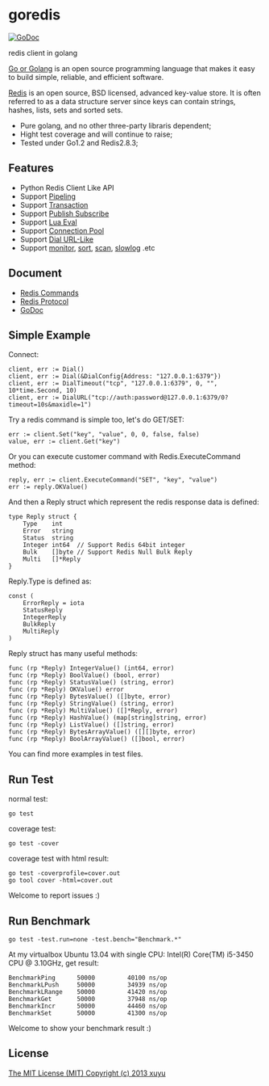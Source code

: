 goredis
=======

[![GoDoc](https://godoc.org/github.com/xuyu/goredis?status.png)](https://godoc.org/github.com/xuyu/goredis)

redis client in golang

[Go or Golang](http://golang.org) is an open source programming language that makes it easy to build simple, reliable, and efficient software.

[Redis](http://redis.io) is an open source, BSD licensed, advanced key-value store. It is often referred to as a data structure server since keys can contain strings, hashes, lists, sets and sorted sets.

- Pure golang, and no other three-party libraris dependent;
- Hight test coverage and will continue to raise;
- Tested under Go1.2 and Redis2.8.3;


Features
--------

* Python Redis Client Like API
* Support [Pipeling](http://godoc.org/github.com/xuyu/goredis#Pipelined)
* Support [Transaction](http://godoc.org/github.com/xuyu/goredis#Transaction)
* Support [Publish Subscribe](http://godoc.org/github.com/xuyu/goredis#PubSub)
* Support [Lua Eval](http://godoc.org/github.com/xuyu/goredis#Redis.Eval)
* Support [Connection Pool](http://godoc.org/github.com/xuyu/goredis#ConnPool)
* Support [Dial URL-Like](http://godoc.org/github.com/xuyu/goredis#DialURL)
* Support [monitor](http://godoc.org/github.com/xuyu/goredis#MonitorCommand), [sort](http://godoc.org/github.com/xuyu/goredis#SortCommand), [scan](http://godoc.org/github.com/xuyu/goredis#Redis.Scan), [slowlog](http://godoc.org/github.com/xuyu/goredis#SlowLog) .etc


Document
--------

- [Redis Commands](http://redis.io/commands)
- [Redis Protocol](http://redis.io/topics/protocol)
- [GoDoc](http://godoc.org/github.com/xuyu/goredis)


Simple Example
--------------

Connect:

	client, err := Dial()
	client, err := Dial(&DialConfig{Address: "127.0.0.1:6379"})
	client, err := DialTimeout("tcp", "127.0.0.1:6379", 0, "", 10*time.Second, 10)
	client, err := DialURL("tcp://auth:password@127.0.0.1:6379/0?timeout=10s&maxidle=1")

Try a redis command is simple too, let's do GET/SET:

	err := client.Set("key", "value", 0, 0, false, false)
	value, err := client.Get("key")

Or you can execute customer command with Redis.ExecuteCommand method:

	reply, err := client.ExecuteCommand("SET", "key", "value")
	err := reply.OKValue()

And then a Reply struct which represent the redis response data is defined:
	
	type Reply struct {
		Type    int
		Error   string
		Status  string
		Integer int64  // Support Redis 64bit integer
		Bulk    []byte // Support Redis Null Bulk Reply
		Multi   []*Reply
	}

Reply.Type is defined as:

	const (
		ErrorReply = iota
		StatusReply
		IntegerReply
		BulkReply
		MultiReply
	)

Reply struct has many useful methods:

	func (rp *Reply) IntegerValue() (int64, error)
	func (rp *Reply) BoolValue() (bool, error)
	func (rp *Reply) StatusValue() (string, error)
	func (rp *Reply) OKValue() error
	func (rp *Reply) BytesValue() ([]byte, error)
	func (rp *Reply) StringValue() (string, error)
	func (rp *Reply) MultiValue() ([]*Reply, error)
	func (rp *Reply) HashValue() (map[string]string, error)
	func (rp *Reply) ListValue() ([]string, error)
	func (rp *Reply) BytesArrayValue() ([][]byte, error)
	func (rp *Reply) BoolArrayValue() ([]bool, error)

You can find more examples in test files.


Run Test
--------

normal test:

	go test

coverage test:

	go test -cover

coverage test with html result:

	go test -coverprofile=cover.out
	go tool cover -html=cover.out

Welcome to report issues :)


Run Benchmark
-------------

	go test -test.run=none -test.bench="Benchmark.*"

At my virtualbox Ubuntu 13.04 with single CPU: Intel(R) Core(TM) i5-3450 CPU @ 3.10GHz, get result:

	BenchmarkPing	   50000	     40100 ns/op
	BenchmarkLPush	   50000	     34939 ns/op
	BenchmarkLRange	   50000	     41420 ns/op
	BenchmarkGet	   50000	     37948 ns/op
	BenchmarkIncr	   50000	     44460 ns/op
	BenchmarkSet	   50000	     41300 ns/op

Welcome to show your benchmark result :)


License
-------

[The MIT License (MIT) Copyright (c) 2013 xuyu](http://opensource.org/licenses/MIT)
